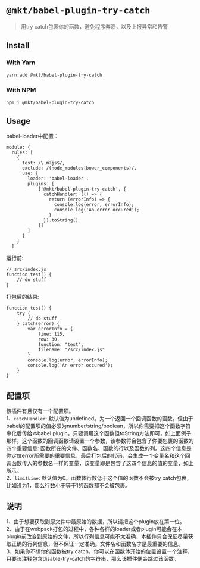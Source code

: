 # `@mkt/babel-plugin-try-catch`

> 用try catch包裹你的函数，避免程序奔溃，以及上报异常和告警

## Install

### With Yarn

```sh
yarn add @mkt/babel-plugin-try-catch
```

### With NPM

```sh
npm i @mkt/babel-plugin-try-catch
```

## Usage
babel-loader中配置：
```
module: {
  rules: [
    {
      test: /\.m?js$/,
      exclude: /(node_modules|bower_components)/,
      use: {
        loader: 'babel-loader',
        plugins: [
            ['@mkt/babel-plugin-try-catch', { 
              catchHandler: (() => { 
                return (errorInfo) => {
                  console.log(error, errorInfo);
                  console.log('An error occured');
                } 
              }).toString()
            }]
        ]
      }
    }
  ]
```
运行前:
```
// src/index.js
function test() {
    // do stuff
}
```
打包后的结果:
```
function test() {
    try {
        // do stuff
    } catch(error) {
        var errorInfo = { 
            line: 115, 
            row: 30, 
            function: "test", 
            filename: "/src/index.js"
        }
        console.log(error, errorInfo);
        console.log('An error occured');
    }
}
```

## 配置项
该插件有且仅有一个配置项。  
1、<code>catchHandler</code>: 默认值为undefined。为一个返回一个回调函数的函数，但由于babel的配置项的值必须为number/string/boolean，所以你需要把这个函数字符串化后传给本babel plugin，只要调用这个函数但toString方法即可，如上面例子那样。这个函数的回调函数请设置一个参数，该参数将会包含了你要包裹的函数的四个重要信息: 函数所在的文件、函数名、函数的行以及函数的列。这四个信息是你定位error所需要的重要信息，最后打包后的代码，会生成一个变量名和这个回调函数传入的参数名一样的变量，该变量即是包含了这四个信息的值的变量，如上所示。  
2、<code>limitLine</code>:   默认值为0。函数体行数低于这个值的函数不会被try catch包裹，比如设为1，那么行数小于等于1的函数都不会被包裹。

## 说明
1、由于想要获取到原文件中最原始的数据，所以请把这个plugin放在第一位。  
2、由于在webpack打包的过程中，各种各样的loader或者plugin可能会在本plugin前改变到原始的文件，所以行列信息可能不太准确，本插件只会保证尽量获取正确的行列信息，但不保证一定准确。文件名和函数名才是最重要的信息。  
3、如果你不想你的函数被try catch，你可以在函数体开始的位置设置一个注释，只要该注释包含disable-try-catch的字符串，那么该插件便会跳过该函数。